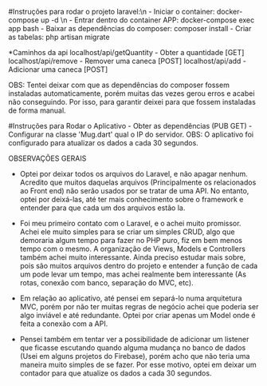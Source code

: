 #Instruções para rodar o projeto laravel:\n
    - Iniciar o container:  docker-compose up -d \n
    - Entrar dentro do container APP: docker-compose exec app bash
    - Baixar as dependências do composer: composer install
    - Criar as tabelas: php artisan migrate

*Caminhos da api
    localhost/api/getQuantity - Obter a quantidade [GET]
    localhost/api/remove      - Remover uma caneca [POST]
    localhost/api/add         - Adicionar uma caneca [POST]

OBS: Tentei deixar com que as dependências do composer fossem instaladas automaticamente, porém muitas das vezes gerou erros e acabei não conseguindo. Por isso, para garantir deixei para que fossem instaladas de forma manual.



#Instruções para Rodar o Aplicativo
    - Obter as dependências (PUB GET)
    - Configurar na classe 'Mug.dart' qual o IP do servidor.
OBS: O aplicativo foi configurado para atualizar os dados a cada 30 segundos.



OBSERVAÇÕES GERAIS
* Optei por deixar todos os arquivos do Laravel, e não apagar nenhum. Acredito que muitos daquelas arquivos (Principalmente os relacionados ao Front end) não serão usados por se tratar de uma API. No entanto, optei por deixá-las, até ter mais conhecimento sobre o framework e entender para que cada um dos arquivos estão la.
* Foi meu primeiro contato com o Laravel, e o achei muito promissor. Achei ele muito simples para se criar um simples CRUD, algo que demoraria algum tempo para fazer no PHP puro, fiz em bem menos tempo com o mesmo. A organização de Views, Models e Controllers também achei muito interessante. Ainda preciso estudar mais sobre, pois são muitos arquivos dentro do projeto e entender a função de cada um pode levar um tempo, mas achei realmente bem interessante (As rotas, conexão com banco, separação do MVC, etc).

* Em relação ao aplicativo, até pensei em separá-lo numa arquitetura MVC, porém por não ter muitas regras de negócio achei que poderia ser algo inviável e até redundante. Optei por criar apenas um Model onde é feita a conexão com a API.
* Pensei também em tentar ver a possibilidade de adicionar um listener que ficasse escutando quando alguma mudança no banco de dados (Usei em alguns projetos do Firebase), porém acho que não teria uma maneira muito simples de se fazer. Por esse motivo, optei em deixar um contador para que atualize os dados a cada 30 segundos.


